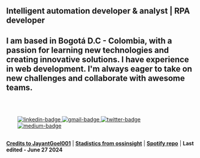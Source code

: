 <div>
  <h2> 
    Intelligent automation developer & analyst | RPA developer 
  </h2>
  <h2> 
    I am based in Bogotá D.C - Colombia, with a passion for learning new technologies and creating innovative solutions. I have experience in web development. I'm always eager to take on new challenges and collaborate with awesome teams.
  </h2>
</div>

<br/>

<div id="badges" align="start" style="margin:30px">
  <a href="https://www.linkedin.com/in/and3sil4/">
    <img src="https://img.shields.io/twitter/url?label=linkedin&logo=linkedin&logoColor=white&style=for-the-badge&url=https%3A%2F%2Fmail.google.com" alt="linkedin-badge">
  </a>
  <a href="mailto:and3felipe@gmail.com">
    <img src="https://img.shields.io/twitter/url?label=gmail&logo=gmail&logoColor=white&style=for-the-badge&url=https%3A%2F%2Fmail.google.com" alt="gmail-badge">
  </a>
  <a href="https://twitter.com/AFelipe_Silva3">
    <img src="https://img.shields.io/twitter/url?label=twitter&logo=twitter&logoColor=white&style=for-the-badge&url=https%3A%2F%2Fmail.google.com" alt="twitter-badge">
  </a>
  <a href="https://medium.com/@and3felipe">
    <img src="https://img.shields.io/twitter/url?label=medium&logo=medium&logoColor=white&style=for-the-badge&url=https%3A%2F%2Fmail.google.com" alt="medium-badge">
  </a>
</div>

<div align="start">
  
  **[Credits to JayantGoel001](https://github.com/JayantGoel001)** | **[Stadistics from ossinsight](https://next.ossinsight.io/widgets)** | **[Spotify repo](https://github.com/kittinan/spotify-github-profile)**  |  **Last edited - June 27 2024** 
  
</div>

